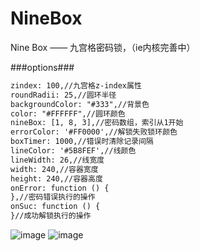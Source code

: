 # NineBox
Nine Box —— 九宫格密码锁，（ie内核完善中）

###options###
```html
zindex: 100,//九宫格z-index属性
roundRadii: 25,//圆环半径
backgroundColor: "#333",//背景色
color: "#FFFFFF",//圆环颜色
nineBox: [1, 8, 3],//密码数组，索引从1开始
errorColor: '#FF0000',//解锁失败锁环颜色
boxTimer: 1000,//错误时清除记录间隔
lineColor: '#5B8FEF',//线颜色
lineWidth: 26,//线宽度
width: 240,//容器宽度
height: 240,//容器高度
onError: function () {
},//密码错误执行的操作
onSuc: function () {
}//成功解锁执行的操作
```
![image](https://github.com/imwr/NineBox/raw/master/favicon.ico)
![image](favicon.ico)
